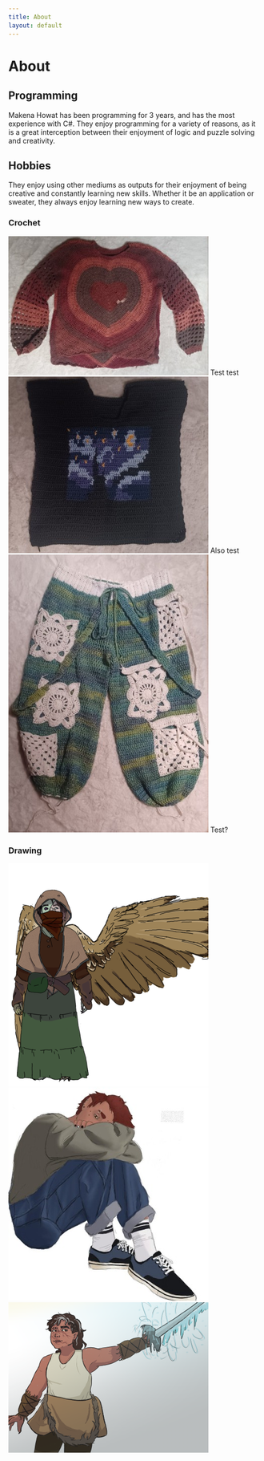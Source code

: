 ```yaml
---
title: About
layout: default
---
```

# About  

## Programming  

Makena Howat has been programming for 3 years, and has the most experience with C#. They enjoy programming for a variety of reasons, as it is a great interception between their enjoyment of logic and puzzle solving and creativity.  

## Hobbies  

They enjoy using other mediums as outputs for their enjoyment of being creative and constantly learning new skills. Whether it be an application or sweater, they always enjoy learning new ways to create. 
### Crochet  

![A crochet heart themed sweater](/img/heart.jpg) Test test  
![A crochet sweater with a simplified pixel version of Starry Night on it](/img/starry.jpg) Also test  
![A pair of crochet pants with many intricate white pockets and straps](/img/pants.jpg) Test?  
### Drawing

![A drawing of a character reminiscent of Frakenstein with wings wearing a lot of covering, fantasy style clothing](/img/curio.png)  
![A drawing of a character with short red hair curled casually sitting on the ground](/img/ember.jpg)  
![A drawing of a woman with brown hair and scars holding a ice-themed sword](/img/dusk.png)  